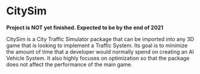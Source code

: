 # CitySim
**Project is NOT yet finished. Expected to be by the end of 2021** 

CitySim is a City Traffic Simulator package that can be imported into any 3D game that is looking to implement a Traffic System. Its goal is to minimize the amount of time that a developer would normally spend on creating an AI Vehicle System. It also highly focuses on optimization so that the package does not affect the performance of the main game.
